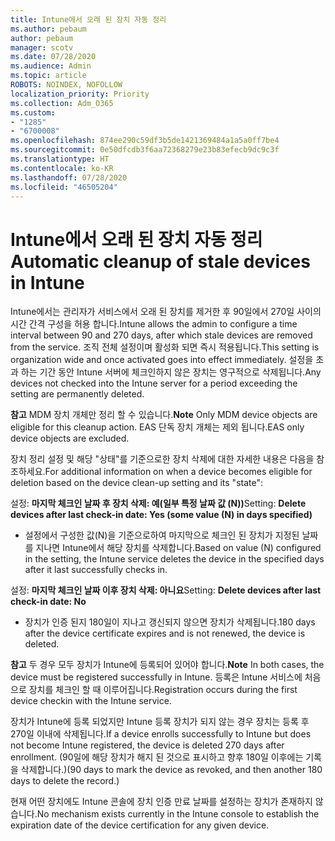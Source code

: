 ```yaml
---
title: Intune에서 오래 된 장치 자동 정리
ms.author: pebaum
author: pebaum
manager: scotv
ms.date: 07/28/2020
ms.audience: Admin
ms.topic: article
ROBOTS: NOINDEX, NOFOLLOW
localization_priority: Priority
ms.collection: Adm_O365
ms.custom:
- "1285"
- "6700008"
ms.openlocfilehash: 874ee290c59df3b5de1421369484a1a5a0ff7be4
ms.sourcegitcommit: 0e50dfcdb3f6aa72368279e23b83efecb9dc9c3f
ms.translationtype: HT
ms.contentlocale: ko-KR
ms.lasthandoff: 07/28/2020
ms.locfileid: "46505204"
---
```

# <a name="automatic-cleanup-of-stale-devices-in-intune"></a><span data-ttu-id="97c14-102">Intune에서 오래 된 장치 자동 정리</span><span class="sxs-lookup"><span data-stu-id="97c14-102">Automatic cleanup of stale devices in Intune</span></span>

<span data-ttu-id="97c14-103">Intune에서는 관리자가 서비스에서 오래 된 장치를 제거한 후 90일에서 270일 사이의 시간 간격 구성을 허용 합니다.</span><span class="sxs-lookup"><span data-stu-id="97c14-103">Intune allows the admin to configure a time interval between 90 and 270 days, after which stale devices are removed from the service.</span></span> <span data-ttu-id="97c14-104">조직 전체 설정이며 활성화 되면 즉시 적용됩니다.</span><span class="sxs-lookup"><span data-stu-id="97c14-104">This setting is organization wide and once activated goes into effect immediately.</span></span> <span data-ttu-id="97c14-105">설정을 초과 하는 기간 동안 Intune 서버에 체크인하지 않은 장치는 영구적으로 삭제됩니다.</span><span class="sxs-lookup"><span data-stu-id="97c14-105">Any devices not checked into the Intune server for a period exceeding the setting are permanently deleted.</span></span>

<span data-ttu-id="97c14-106">**참고** MDM 장치 개체만 정리 할 수 있습니다.</span><span class="sxs-lookup"><span data-stu-id="97c14-106">**Note** Only MDM device objects are eligible for this cleanup action.</span></span> <span data-ttu-id="97c14-107">EAS 단독 장치 개체는 제외 됩니다.</span><span class="sxs-lookup"><span data-stu-id="97c14-107">EAS only device objects are excluded.</span></span>

<span data-ttu-id="97c14-108">장치 정리 설정 및 해당 "상태"를 기준으로한 장치 삭제에 대한 자세한 내용은 다음을 참조하세요.</span><span class="sxs-lookup"><span data-stu-id="97c14-108">For additional information on when a device becomes eligible for deletion based on the device clean-up setting and its "state":</span></span>

<span data-ttu-id="97c14-109">설정: **마지막 체크인 날짜 후 장치 삭제: 예(일부 특정 날짜 값 (N))**</span><span class="sxs-lookup"><span data-stu-id="97c14-109">Setting: **Delete devices after last check-in date: Yes (some value (N) in days specified)**</span></span>

- <span data-ttu-id="97c14-110">설정에서 구성한 값(N)을 기준으로하여 마지막으로 체크인 된 장치가 지정된 날짜를 지나면 Intune에서 해당 장치를 삭제합니다.</span><span class="sxs-lookup"><span data-stu-id="97c14-110">Based on value (N) configured in the setting, the Intune service deletes the device in the specified days after it last successfully checks in.</span></span>

<span data-ttu-id="97c14-111">설정: **마지막 체크인 날짜 이후 장치 삭제: 아니요**</span><span class="sxs-lookup"><span data-stu-id="97c14-111">Setting:  **Delete devices after last check-in date: No**</span></span>

- <span data-ttu-id="97c14-112">장치가 인증 된지 180일이 지나고 갱신되지 않으면 장치가 삭제됩니다.</span><span class="sxs-lookup"><span data-stu-id="97c14-112">180 days after the device certificate expires and is not renewed, the device is deleted.</span></span>

<span data-ttu-id="97c14-113">**참고** 두 경우 모두 장치가 Intune에 등록되어 있어야 합니다.</span><span class="sxs-lookup"><span data-stu-id="97c14-113">**Note** In both cases, the device must be registered successfully in Intune.</span></span> <span data-ttu-id="97c14-114">등록은 Intune 서비스에 처음으로 장치를 체크인 할 때 이루어집니다.</span><span class="sxs-lookup"><span data-stu-id="97c14-114">Registration occurs during the first device checkin with the Intune service.</span></span>

<span data-ttu-id="97c14-115">장치가 Intune에 등록 되었지만 Intune 등록 장치가 되지 않는 경우 장치는 등록 후 270일 이내에 삭제됩니다.</span><span class="sxs-lookup"><span data-stu-id="97c14-115">If a device enrolls successfully to Intune but does not become Intune registered, the device is deleted 270 days after enrollment.</span></span> <span data-ttu-id="97c14-116">(90일에 해당 장치가 해지 된 것으로 표시하고 향후 180일 이후에는 기록을 삭제합니다.)</span><span class="sxs-lookup"><span data-stu-id="97c14-116">(90 days to mark the device as revoked, and then another 180 days to delete the record.)</span></span>

<span data-ttu-id="97c14-117">현재 어떤 장치에도 Intune 콘솔에 장치 인증 만료 날짜를 설정하는 장치가 존재하지 않습니다.</span><span class="sxs-lookup"><span data-stu-id="97c14-117">No mechanism exists currently in the Intune console to establish the expiration date of the device certification for any given device.</span></span>